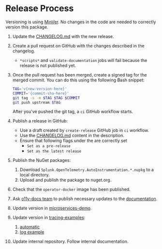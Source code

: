 # Release Process

Versioning is using [MinVer](https://github.com/adamralph/minver).
No changes in the code are needed to correctly version this package.

1. Update the [CHANGELOG.md](CHANGELOG.md) with the new release.

1. Create a pull request on GitHub with the changes described in the changelog.
   - `*scripts*` and `validate-documentation` jobs will fail
     because the release is not published yet.

1. Once the pull request has been merged, create a signed tag for the merged commit.
   You can do this using the following Bash snippet:

   ```bash
   TAG='v{new-version-here}'
   COMMIT='{commit-sha-here}'
   git tag -s -m $TAG $TAG $COMMIT
   git push upstream $TAG
   ```

   After you've pushed the git tag, a `ci` GitHub workflow starts.

1. Publish a release in GitHub:

   - Use a draft created by `create-release` GitHub job in `ci` workflow.
   - Use the [CHANGELOG.md](CHANGELOG.md) content in the description.
   - Ensure that following flags under the are correctly set
      - `Set as a pre-release`
      - `Set as the latest release`

1. Publish the NuGet packages:
    1. Download `Splunk.OpenTelemetry.AutoInstrumentation.*.nupkg` to a local
    directory.
    1. Upload and publish the package to nuget.org.

1. Check that the `operator-docker` image has been published.

1. Ask [o11y-docs team](https://github.com/orgs/splunk/teams/o11y-docs)
to publish necessary updates to the [documentation](https://github.com/splunk/public-o11y-docs).

1. Update version in [microservices-demo](https://github.com/signalfx/microservices-demo/blob/main/src/cartservice/Dockerfile).

1. Update version in [tracing-examples](https://github.com/signalfx/tracing-examples):
    1. [automatic](https://github.com/signalfx/tracing-examples/blob/main/opentelemetry-tracing/opentelemetry-dotnet/automatic/aspnetcore-and-mongodb/InstrumentContainer/Dockerfile)
    1. [log example](https://github.com/signalfx/tracing-examples/edit/main/opentelemetry-tracing/opentelemetry-dotnet/log-trace-correlation/Dockerfile)

1. Update internal repository. Follow internal documentation.
